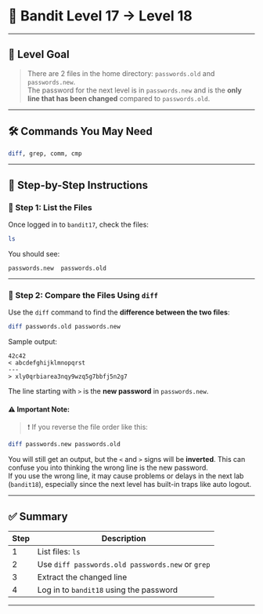 # 🏴 Bandit Level 17 → Level 18

---

## 🎯 Level Goal

> There are 2 files in the home directory: `passwords.old` and `passwords.new`.  
> The password for the next level is in `passwords.new` and is the **only line that has been changed** compared to `passwords.old`.

---

## 🛠 Commands You May Need

```bash
diff, grep, comm, cmp
```

---

## 🧭 Step-by-Step Instructions

### 📁 Step 1: List the Files

Once logged in to `bandit17`, check the files:

```bash
ls
```

You should see:

```text
passwords.new  passwords.old
```

---

### 🧪 Step 2: Compare the Files Using `diff`

Use the `diff` command to find the **difference between the two files**:

```bash
diff passwords.old passwords.new
```

Sample output:

```text
42c42
< abcdefghijklmnopqrst
---
> xly0qrbiarea3nqy9wzq5g7bbfj5n2g7
```

The line starting with `>` is the **new password** in `passwords.new`.

#### ⚠️ **Important Note:**

> ❗ If you reverse the file order like this:

```bash
diff passwords.new passwords.old
```

You will still get an output, but the `<` and `>` signs will be **inverted**. This can confuse you into thinking the wrong line is the new password.  
If you use the wrong line, it may cause problems or delays in the next lab (`bandit18`), especially since the next level has built-in traps like auto logout.

---

## ✅ Summary

| Step | Description |
|------|-------------|
| 1 | List files: `ls` |
| 2 | Use `diff passwords.old passwords.new` or `grep` |
| 3 | Extract the changed line |
| 4 | Log in to `bandit18` using the password |

---
